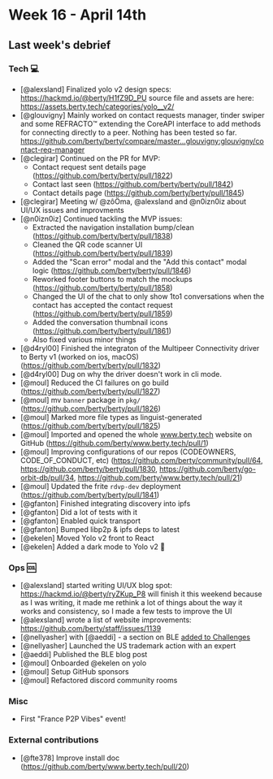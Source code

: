 # Week 16 - April 14th

## Last week's debrief

### Tech :computer:

* [@alexsland] Finalized yolo v2 design specs: https://hackmd.io/@berty/H1fZ9D_PU source file and assets are here: https://assets.berty.tech/categories/yolo__v2/
* [@glouvigny] Mainly worked on contact requests manager, tinder swiper and some REFRACTO™ extending the CoreAPI interface to add methods for connecting directly to a peer. Nothing has been tested so far. https://github.com/berty/berty/compare/master...glouvigny:glouvigny/contact-req-manager
* [@clegirar] Continued on the PR for MVP:
    * Contact request sent details page (https://github.com/berty/berty/pull/1822)
    * Contact last seen (https://github.com/berty/berty/pull/1842)
    * Contact details page (https://github.com/berty/berty/pull/1845)
* [@clegirar] Meeting w/ @zôÖma, @alexsland and @n0izn0iz about UI/UX issues and improvments
* [@n0izn0iz] Continued tackling the MVP issues:
    * Extracted the navigation installation bump/clean (https://github.com/berty/berty/pull/1838)
    * Cleaned the QR code scanner UI (https://github.com/berty/berty/pull/1839)
    * Added the "Scan error" modal and the "Add this contact" modal logic (https://github.com/berty/berty/pull/1846)
    * Reworked footer buttons to match the mockups (https://github.com/berty/berty/pull/1858)
    * Changed the UI of the chat to only show 1to1 conversations when the contact has accepted the contact request (https://github.com/berty/berty/pull/1859)
    * Added the conversation thumbnail icons (https://github.com/berty/berty/pull/1861)
    * Also fixed various minor things
* [@d4ryl00] Finished the integraton of the Multipeer Connectivity driver to Berty v1 (worked on ios, macOS) (https://github.com/berty/berty/pull/1832)
* [@d4ryl00] Dug on why the driver doesn't work in cli mode.
* [@moul] Reduced the CI failures on go build (https://github.com/berty/berty/pull/1827)
* [@moul] mv `banner` package in `pkg/` (https://github.com/berty/berty/pull/1826)
* [@moul] Marked more file types as linguist-generated (https://github.com/berty/berty/pull/1825)
* [@moul] Imported and opened the whole www.berty.tech website on GitHub (https://github.com/berty/www.berty.tech/pull/1)
* [@moul] Improving configurations of our repos (CODEOWNERS, CODE_OF_CONDUCT, etc) (https://github.com/berty/community/pull/64, https://github.com/berty/berty/pull/1830, https://github.com/berty/go-orbit-db/pull/34, https://github.com/berty/www.berty.tech/pull/21)
* [@moul] Updated the frite `rdvp-dev` deployment (https://github.com/berty/berty/pull/1841)
* [@gfanton] Finished integrating discovery into ipfs
* [@gfanton] Did a lot of tests with it
* [@gfanton] Enabled quick transport
* [@gfanton] Bumped libp2p & ipfs deps to latest
* [@ekelen] Moved Yolo v2 front to React
* [@ekelen] Added a dark mode to Yolo v2 :crescent_moon: 

### Ops :cool:

* [@alexsland] started writing UI/UX blog spot: https://hackmd.io/@berty/ryZKup_P8 will finish it this weekend because as I was writing, it made me rethink a lot of things about the way it works and consistency, so I made a few tests to improve the UI
* [@alexsland] wrote a list of website improvements: https://github.com/berty/staff/issues/1139
* [@nellyasher] with [@aeddi] - a section on BLE [added to Challenges](https://berty.tech/challenges)
* [@nellyasher] Launched the US trademark action with an expert
* [@aeddi] Published the BLE blog post
* [@moul] Onboarded @ekelen on yolo
* [@moul] Setup GitHub sponsors
* [@moul] Refactored discord community rooms


### Misc

* First "France P2P Vibes" event!


### External contributions

* [@fte378] Improve install doc (https://github.com/berty/www.berty.tech/pull/20)
